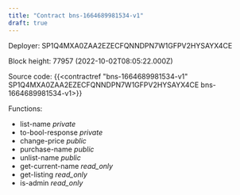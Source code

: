```yaml
---
title: "Contract bns-1664689981534-v1"
draft: true
---
```

Deployer: SP1Q4MXA0ZAA2EZECFQNNDPN7W1GFPV2HYSAYX4CE


 



Block height: 77957 (2022-10-02T08:05:22.000Z)

Source code: {{<contractref "bns-1664689981534-v1" SP1Q4MXA0ZAA2EZECFQNNDPN7W1GFPV2HYSAYX4CE bns-1664689981534-v1>}}

Functions:

* list-name _private_
* to-bool-response _private_
* change-price _public_
* purchase-name _public_
* unlist-name _public_
* get-current-name _read_only_
* get-listing _read_only_
* is-admin _read_only_
